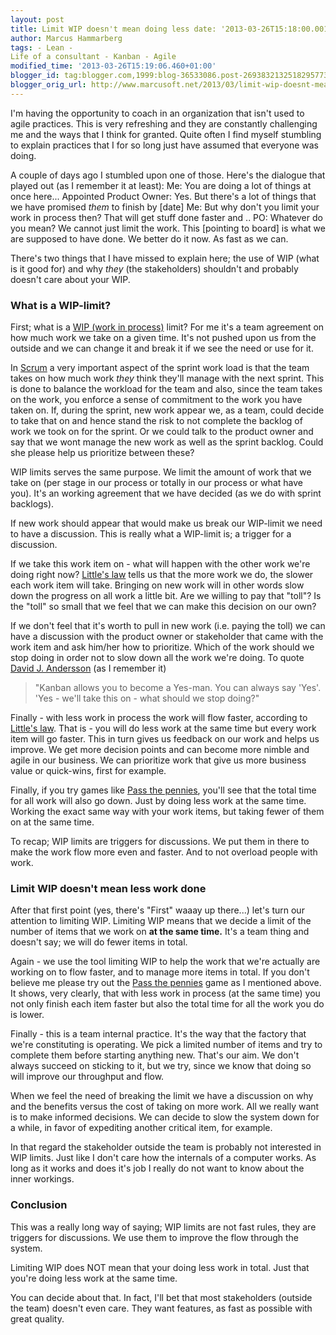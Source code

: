 ```yaml
---
layout: post
title: Limit WIP doesn't mean doing less date: '2013-03-26T15:18:00.001+01:00'
author: Marcus Hammarberg
tags: - Lean -
Life of a consultant - Kanban - Agile
modified_time: '2013-03-26T15:19:06.460+01:00'
blogger_id: tag:blogger.com,1999:blog-36533086.post-2693832132518295773
blogger_orig_url: http://www.marcusoft.net/2013/03/limit-wip-doesnt-mean-doing-less-stuff.html
---
```



<div dir="ltr" style="text-align: left;" trbidi="on">

I'm having the opportunity to coach in an organization that isn't used
to agile practices. This is very refreshing and they are constantly
challenging me and the ways that I think for granted. Quite often I find
myself stumbling to explain practices that I for so long just have
assumed that everyone was doing.

A couple of days ago I stumbled upon one of those. Here's
the dialogue that played out (as I remember it at least):
Me: You are doing a lot of things at once here...
Appointed Product Owner: Yes. But there's a lot of things that we have
promised *them* to finish by \[date\]
Me: But why don't you limit your work in process then? That will get
stuff done faster and ..
PO: Whatever do you mean? We cannot just limit the work. This \[pointing
to board\] is what we are supposed to have done. We better do it now. As
fast as we can.

There's two things that I have missed to explain here; the use of WIP
(what is it good for) and why *they* (the stakeholders) shouldn't and
probably doesn't care about your WIP.



### What is a WIP-limit?

First; what is a [WIP (work in
process)](http://en.wikipedia.org/wiki/Work_in_process) limit? For me
it's a team agreement on how much work we take on a given time. It's not
pushed upon us from the outside and we can change it and break it if we
see the need or use for it.

In [Scrum](http://en.wikipedia.org/wiki/Scrum_(development)) a very
important aspect of the sprint work load is that the team takes on how
much work *they* think they'll manage with the next sprint. This is done
to balance the workload for the team and also, since the team takes on
the work, you enforce a sense of commitment to the work you have taken
on. If, during the sprint, new work appear we, as a team, could decide
to take that on and hence stand the risk to not complete the backlog of
work we took on for the sprint. Or we could talk to the product owner
and say that we wont manage the new work as well as the sprint backlog.
Could she please help us prioritize between these?

WIP limits serves the same purpose. We limit the amount of work that we
take on (per stage in our process or totally in our process or what have
you). It's an working agreement that we have decided (as we do with
sprint backlogs).

<div style="text-align: left;">

If new work should appear that would make us break our WIP-limit we need
to have a discussion. This is really what a WIP-limit is; a trigger for
a discussion. 

</div>

<div style="text-align: left;">



</div>

<div style="text-align: left;">

If we take this work item on - what will happen with the other work
we're doing right now? [Little's
law](http://en.wikipedia.org/wiki/Little's_law) tells us that the more
work we do, the slower each work item will take. Bringing on new work
will in other words slow down the progress on all work a little bit. Are
we willing to pay that "toll"? Is the "toll" so small that we feel that
we can make this decision on our own?

</div>

<div style="text-align: left;">



</div>

<div style="text-align: left;">

If we don't feel that it's worth to pull in new work (i.e. paying the
toll) we can have a discussion with the product owner or stakeholder
that came with the work item and ask him/her how to prioritize. Which of
the work should we stop doing in order not to slow down all the work
we're doing. To quote [David J.
Andersson](http://www.agilemanagement.net/) (as I remember it) 

</div>

> "Kanban allows you to become a Yes-man. You can always say 'Yes'.
> 'Yes - we'll take this on - what should we stop doing?"

Finally - with less work in process the work will flow faster, according
to [Little's law](http://en.wikipedia.org/wiki/Little's_law). That is -
you will do less work at the same time but every work item will go
faster. This in turn gives us feedback on our work and helps us improve.
We get more decision points and can become more nimble and agile in our
business. We can prioritize work that give us more business value or
quick-wins, first for example.

Finally, if you try games like [Pass the
pennies](http://blog.crisp.se/2008/09/08/mattiasskarin/1220882915232),
you'll see that the total time for all work will also go down. Just by
doing less work at the same time. Working the exact same way with your
work items, but taking fewer of them on at the same time.

To recap; WIP limits are triggers for discussions. We put them in there
to make the work flow more even and faster. And to not overload people
with work.

### Limit WIP doesn't mean less work done

<div>

After that first point (yes, there's "First" waaay up there...) let's
turn our attention to limiting WIP. Limiting WIP means that we decide a
limit of the number of items that we work on **at the same time.** It's
a team thing and doesn't say; we will do fewer items in total. 

</div>

<div>



</div>

<div>

Again - we use the tool limiting WIP to help the work that we're
actually are working on to flow faster, and to manage more items in
total. If you don't believe me please try out the [Pass the
pennies](http://blog.crisp.se/2008/09/08/mattiasskarin/1220882915232) game
as I mentioned above. It shows, very clearly, that with less work in
process (at the same time) you not only finish each item faster but also
the total time for all the work you do is lower. 

</div>

<div>



</div>

<div>

Finally - this is a team internal practice. It's the way that the
factory that we're constituting is operating. We pick a limited number
of items and try to complete them before starting anything new. That's
our aim. We don't always succeed on sticking to it, but we try, since we
know that doing so will improve our throughput and flow.

</div>

<div>



</div>

<div>

When we feel the need of breaking the limit we have a discussion on why
and the benefits versus the cost of taking on more work. All we really
want is to make informed decisions. We can decide to slow the system
down for a while, in favor of expediting another critical item, for
example.

</div>

<div>



</div>

<div>

In that regard the stakeholder outside the team is probably not
interested in WIP limits. Just like I don't care how the internals of a
computer works. As long as it works and does it's job I really do not
want to know about the inner workings. 

</div>

### Conclusion

<div>

This was a really long way of saying; WIP limits are not fast rules,
they are triggers for discussions. We use them to improve the flow
through the system. 

</div>

<div>



</div>

<div>

Limiting WIP does NOT mean that your doing less work in total. Just that
you're doing less work at the same time. 

</div>

<div>



</div>

<div>

You can decide about that. In fact, I'll bet that most stakeholders
(outside the team) doesn't even care. They want features, as fast as
possible with great quality.  

</div>

</div>
